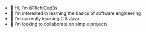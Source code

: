 - 👋 Hi, I’m @RichiCod3s
- 👀 I’m interested in learning the basics of software engineering
- 🌱 I’m currently learning C & Java
- 💞️ I’m looking to collaborate on simple projects


<!---
RichiCod3s/RichiCod3s is a ✨ special ✨ repository because its `README.md` (this file) appears on your GitHub profile.
You can click the Preview link to take a look at your changes.
--->
